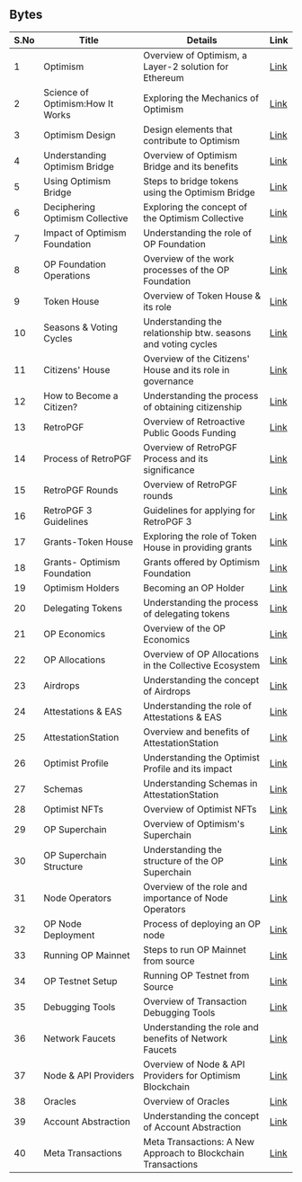 ## Bytes

| S.No        | Title       |  Details  |  Link  |
| ----------- | ----------- |----------- | ----------- |
| 1      | Optimism | Overview of Optimism, a Layer-2 solution for Ethereum |  [Link](markdown/optimism-optimism-university.md) |
 | 2      | Science of Optimism:How It Works | Exploring the Mechanics of Optimism |  [Link](markdown/science-of-optimismhow-it-works-optimism-university.md) |
 | 3      | Optimism Design | Design elements that contribute to Optimism |  [Link](markdown/optimism-design-optimism-university.md) |
 | 4      | Understanding Optimism Bridge | Overview of Optimism Bridge and its benefits |  [Link](markdown/optimism-bridge-optimism-university.md) |
 | 5      | Using Optimism Bridge | Steps to bridge tokens using the Optimism Bridge |  [Link](markdown/using-optimism-bridge-optimism-university.md) |
 | 6      | Deciphering Optimism Collective | Exploring the concept of the Optimism Collective |  [Link](markdown/deciphering-optimism-collective-optimism-university.md) |
 | 7      | Impact of Optimism Foundation | Understanding the role of OP Foundation |  [Link](markdown/impact-of-optimism-foundation-optimism-university.md) |
 | 8      | OP Foundation Operations | Overview of the work processes of the OP Foundation |  [Link](markdown/op-foundation-operations-optimism-university.md) |
 | 9      | Token House | Overview of Token House & its role |  [Link](markdown/token-house-optimism-university.md) |
 | 10      | Seasons & Voting Cycles | Understanding the relationship btw. seasons and voting cycles |  [Link](markdown/seasons-voting-cycles-optimism-university.md) |
 | 11      | Citizens' House | Overview of the Citizens' House and its role in governance |  [Link](markdown/citizens-house-optimism-university.md) |
 | 12      | How to Become a Citizen? | Understanding the process of obtaining citizenship |  [Link](markdown/how-to-become-a-citizen-optimism-university.md) |
 | 13      | RetroPGF | Overview of Retroactive Public Goods Funding |  [Link](markdown/retropgf-optimism-university.md) |
 | 14      | Process of RetroPGF  | Overview of RetroPGF Process and its significance |  [Link](markdown/process-of-retropgf-optimism-university.md) |
 | 15      | RetroPGF Rounds | Overview of RetroPGF rounds |  [Link](markdown/retropgf-rounds-optimism-university.md) |
 | 16      | RetroPGF 3 Guidelines | Guidelines for applying for RetroPGF 3 |  [Link](markdown/retropgf-3-guidelines-optimism-university.md) |
 | 17      | Grants-Token House | Exploring the role of Token House in providing grants |  [Link](markdown/grants-token-house-optimism-university.md) |
 | 18      | Grants- Optimism Foundation | Grants offered by Optimism Foundation |  [Link](markdown/grants-optimism-foundation-optimism-university.md) |
 | 19      | Optimism Holders | Becoming an OP Holder |  [Link](markdown/optimism-holders-optimism-university.md) |
 | 20      | Delegating Tokens | Understanding the process of delegating tokens |  [Link](markdown/delegating-tokens-optimism-university.md) |
 | 21      | OP Economics | Overview of the OP Economics |  [Link](markdown/op-economics-optimism-university.md) |
 | 22      | OP Allocations | Overview of OP Allocations in the Collective Ecosystem |  [Link](markdown/op-allocations-optimism-university.md) |
 | 23      | Airdrops | Understanding the concept of Airdrops |  [Link](markdown/airdrops-optimism-university.md) |
 | 24      | Attestations & EAS | Understanding the role of Attestations & EAS |  [Link](markdown/attestations-eas-optimism-university.md) |
 | 25      | AttestationStation | Overview and benefits of AttestationStation |  [Link](markdown/attestationstation-optimism-university.md) |
 | 26      | Optimist Profile | Understanding the Optimist Profile and its impact |  [Link](markdown/optimist-profile-optimism-university.md) |
 | 27      | Schemas | Understanding Schemas in AttestationStation |  [Link](markdown/schemas-optimism-university.md) |
 | 28      | Optimist NFTs | Overview of Optimist NFTs |  [Link](markdown/optimist-nfts-optimism-university.md) |
 | 29      | OP Superchain | Overview of Optimism's Superchain |  [Link](markdown/op-superchain-optimism-university.md) |
 | 30      | OP Superchain Structure | Understanding the structure of the OP Superchain |  [Link](markdown/op-superchain-structure-optimism-university.md) |
 | 31      | Node Operators | Overview of the role and importance of Node Operators |  [Link](markdown/node-operators-optimism-university.md) |
 | 32      | OP Node Deployment | Process of deploying an OP node |  [Link](markdown/op-node-deployment-optimism-university.md) |
 | 33      | Running OP Mainnet | Steps to run OP Mainnet from source |  [Link](markdown/running-op-mainnet-optimism-university.md) |
 | 34      | OP Testnet Setup | Running OP Testnet from Source |  [Link](markdown/op-testnet-setup-optimism-university.md) |
 | 35      | Debugging Tools | Overview of Transaction Debugging Tools |  [Link](markdown/debugging-tools-optimism-university.md) |
 | 36      | Network Faucets | Understanding the role and benefits of Network Faucets |  [Link](markdown/network-faucets-optimism-university.md) |
 | 37      | Node & API Providers | Overview of Node & API Providers for Optimism Blockchain |  [Link](markdown/node-api-providers-optimism-university.md) |
 | 38      | Oracles | Overview of Oracles |  [Link](markdown/oracles-optimism-university.md) |
 | 39      | Account Abstraction | Understanding the concept of Account Abstraction |  [Link](markdown/account-abstraction-optimism-university.md) |
 | 40      | Meta Transactions | Meta Transactions: A New Approach to Blockchain Transactions |  [Link](markdown/meta-transactions-optimism-university.md) |
